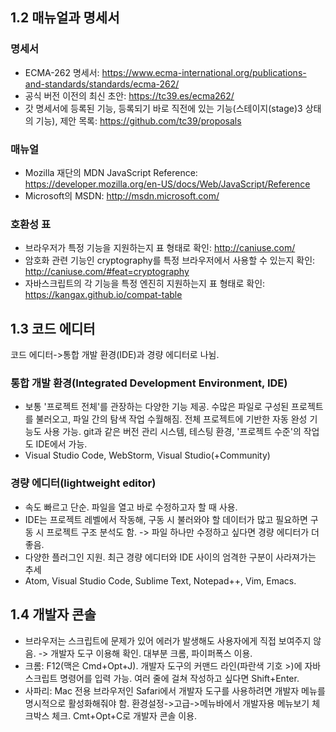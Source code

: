 ## 1.2 매뉴얼과 명세서

### 명세서

- ECMA-262 명세서: https://www.ecma-international.org/publications-and-standards/standards/ecma-262/
- 공식 버전 이전의 최신 초안: https://tc39.es/ecma262/
- 갓 명세서에 등록된 기능, 등록되기 바로 직전에 있는 기능(스테이지(stage)3 상태의 기능), 제안 목록: https://github.com/tc39/proposals

### 매뉴얼

- Mozilla 재단의 MDN JavaScript Reference: https://developer.mozilla.org/en-US/docs/Web/JavaScript/Reference
- Microsoft의 MSDN: http://msdn.microsoft.com/

### 호환성 표

- 브라우저가 특정 기능을 지원하는지 표 형태로 확인: http://caniuse.com/
- 암호화 관련 기능인 cryptography를 특정 브라우저에서 사용할 수 있는지 확인: http://caniuse.com/#feat=cryptography
- 자바스크립트의 각 기능을 특정 엔진히 지원하는지 표 형태로 확인: https://kangax.github.io/compat-table

## 1.3 코드 에디터

코드 에디터->통합 개발 환경(IDE)과 경량 에디터로 나뉨.

### 통합 개발 환경(Integrated Development Environment, IDE)

- 보통 '프로젝트 전체'를 관장하는 다양한 기능 제공. 수많은 파일로 구성된 프로젝트를 불러오고, 파일 간의 탐색 작업 수월해짐. 전체 프로젝트에 기반한 자동 완성 기능도 사용 가능. git과 같은 버전 관리 시스템, 테스팅 환경, '프로젝트 수준'의 작업도 IDE에서 가능.
- Visual Studio Code, WebStorm, Visual Studio(+Community)

### 경량 에디터(lightweight editor)

- 속도 빠르고 단순. 파일을 열고 바로 수정하고자 할 때 사용.
- IDE는 프로젝트 레벨에서 작동해, 구동 시 불러와야 할 데이터가 많고 필요하면 구동 시 프로젝트 구조 분석도 함. -> 파일 하나만 수정하고 싶다면 경량 에디터가 더 좋음.
- 다양한 플러그인 지원. 최근 경량 에디터와 IDE 사이의 엄격한 구분이 사라져가는 추세
- Atom, Visual Studio Code, Sublime Text, Notepad++, Vim, Emacs.

## 1.4 개발자 콘솔

- 브라우저는 스크립트에 문제가 있어 에러가 발생해도 사용자에게 직접 보여주지 않음. -> 개발자 도구 이용해 확인. 대부분 크롬, 파이퍼폭스 이용.
- 크롬: F12(맥은 Cmd+Opt+J). 개발자 도구의 커맨드 라인(파란색 기호 >)에 자바스크립트 명령어를 입력 가능. 여러 줄에 걸쳐 작성하고 싶다면 Shift+Enter.
- 사파리: Mac 전용 브라우저인 Safari에서 개발자 도구를 사용하려면 개발자 메뉴를 명시적으로 활성화해줘야 함. 환경설정->고급->메뉴바에서 개발자용 메뉴보기 체크박스 체크. Cmt+Opt+C로 개발자 콘솔 이용.
